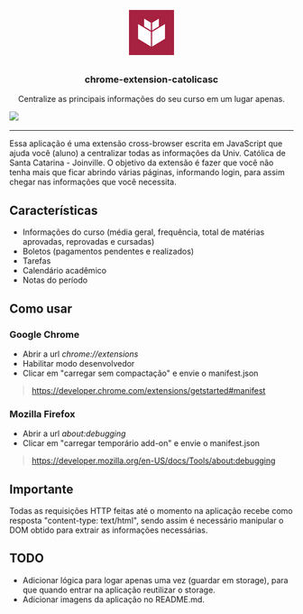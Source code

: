 <p align="center" style="margin-bottom: 30px;">
    <img alt="Logo da da Univ. Católica de Santa Catarina" src="./src/img/icon.png" height="80" width="80" />
    <h3 align="center">
        chrome-extension-catolicasc
    </h3>
    <p align="center">
       Centralize as principais informações do seu curso em um lugar apenas.
    </p>
</p>

![](https://github.com/murillo94/chrome-extension-catolicasc/blob/master/src/img/demo/banner.png)

---

Essa aplicação é uma extensão cross-browser escrita em JavaScript que ajuda você (aluno) a centralizar todas as informações da Univ. Católica de Santa Catarina - Joinville. O objetivo da extensão é fazer que você não tenha mais que ficar abrindo várias páginas, informando login, para assim chegar nas informações que você necessita.

## Características

- Informações do curso (média geral, frequência, total de matérias aprovadas, reprovadas e cursadas)
- Boletos (pagamentos pendentes e realizados)
- Tarefas
- Calendário acadêmico
- Notas do período

## Como usar

### Google Chrome

- Abrir a url _chrome://extensions_
- Habilitar modo desenvolvedor
- Clicar em "carregar sem compactação" e envie o manifest.json

> https://developer.chrome.com/extensions/getstarted#manifest

### Mozilla Firefox

- Abrir a url _about:debugging_
- Clicar em "carregar temporário add-on" e envie o manifest.json

> https://developer.mozilla.org/en-US/docs/Tools/about:debugging

## Importante

Todas as requisições HTTP feitas até o momento na aplicação recebe como resposta "content-type: text/html", sendo assim é necessário manipular o DOM obtido para extrair as informações necessárias.

## TODO

- Adicionar lógica para logar apenas uma vez (guardar em storage), para que quando entrar na aplicação reutilizar o storage.
- Adicionar imagens da aplicação no README.md.
